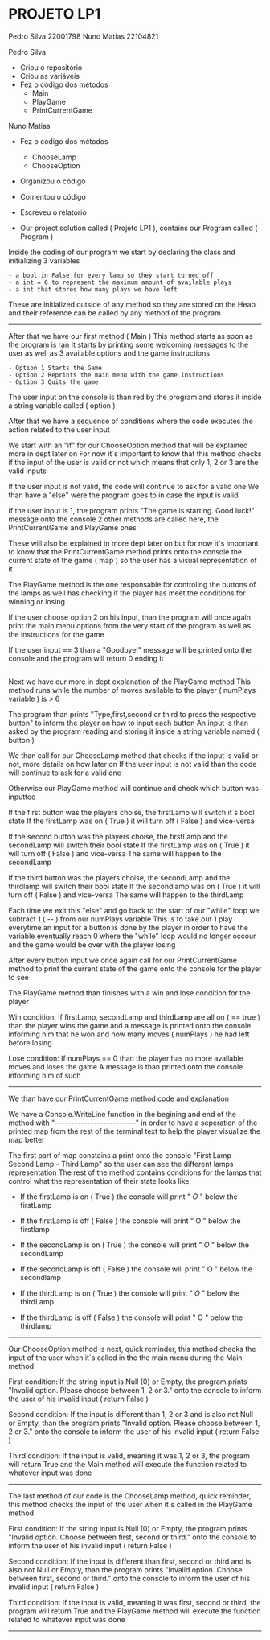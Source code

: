 # PROJETO LP1

Pedro Silva 22001798
Nuno Matias 22104821

Pedro Silva
- Criou o repositório
- Criou as variáveis 
- Fez o código dos métodos
    - Main
    - PlayGame
    - PrintCurrentGame

Nuno Matias
- Fez o código dos métodos
     - ChooseLamp
     - ChooseOption

- Organizou o código
- Comentou o código
- Escreveu o relatório


- Our project solution called ( Projeto LP1 ), contains our Program called ( Program )

Inside the coding of our program we start by declaring the class and initializing 3 variables

    - a bool in False for every lamp so they start turned off
    - a int = 6 to represent the maximum amount of available plays
    - a int that stores how many plays we have left
   
These are initialized outside of any method so they are stored on the Heap
and their reference can be called by any method of the program

-------------------------------------------------------------------------------------------------------------------------------------------------
After that we have our first method ( Main ) 
This method starts as soon as the program is ran
It starts by printing some welcoming messages to the user as well as 3 available options and the game instructions

    - Option 1 Starts the Game
    - Option 2 Reprints the main menu with the game instructions
    - Option 3 Quits the game

The user input on the console is than red by the program and stores it inside a string variable called ( option )

After that we have a sequence of conditions where the code executes the action related to the user input

We start with an "if" for our ChooseOption method that will be explained more in dept later on
For now it´s important to know that this method checks if the input of the user is valid or not
which means that only 1, 2 or 3 are the valid inputs

If the user input is not valid, the code will continue to ask for a valid one
We than have a "else" were the program goes to in case the input is valid

If the user input is 1, the program prints "The game is starting. Good luck!" message onto the console
2 other methods are called here, the PrintCurrentGame and PlayGame ones

These will also be explained in more dept later on but for now it´s important to know that the 
PrintCurrentGame method prints onto the console the current state of the game ( map ) so the user
has a visual representation of it

The PlayGame method is the one responsable for controling the buttons of the lamps as well has checking
if the player has meet the conditions for winning or losing

If the user choose option 2 on his input, than the program will once again print the main menu options
from the very start of the program as well as the instructions for the game

If the user input == 3 than a "Goodbye!" message will be printed onto the console and the program will return 0 ending it

-------------------------------------------------------------------------------------------------------------------------------------------------
Next we have our more in dept explanation of the PlayGame method
This method runs while the number of moves available to the player ( numPlays variable ) is > 6

The program than prints "Type,first,second or third to press the respective button" to inform the player
on how to input each button
An input is than asked by the program reading and storing it inside a string variable named ( button )

We than call for our ChooseLamp method that checks if the input is valid or not, more details on how later on
If the user input is not valid than the code will continue to ask for a valid one

Otherwise our PlayGame method will continue and check which button was inputted

If the first button was the players choise, the firstLamp will switch it´s bool state
If the firstLamp was on ( True ) it will turn off ( False ) and vice-versa

If the second button was the players choise, the firstLamp and the secondLamp will switch their bool state
If the firstLamp was on ( True ) it will turn off ( False ) and vice-versa
The same will happen to the secondLamp

If the third button was the players choise, the secondLamp and the thirdlamp will switch their bool state
If the secondlamp was on ( True ) it will turn off ( False ) and vice-versa
The same will happen to the thirdLamp

Each time we exit this "else" and go back to the start of our "while" loop we subtract 1 ( -- ) from our numPlays variable
This is to take out 1 play everytime an input for a button is done by the player in order to have the variable eventually reach
0 where the "while" loop would no longer occour and the game would be over with the player losing

After every button input we once again call for our PrintCurrentGame method to print the current state of the game onto the console for the player to see

The PlayGame method than finishes with a win and lose condition for the player

Win condition:
If firstLamp, secondLamp and thirdLamp are all on ( == true ) than the player wins the game and a message is printed onto the console
informing him that he won and how many moves ( numPlays ) he had left before losing

Lose condition:
If numPlays == 0 than the player has no more available moves and loses the game
A message is than printed onto the console informing him of such

-------------------------------------------------------------------------------------------------------------------------------------------------
We than have our PrintCurrentGame method code and explanation

We have a Console.WriteLine function in the begining and end of the method with "-------------------------"
in order to have a seperation of the printed map from the rest of the terminal text to help the player visualize the map better

The first part of map constains a print onto the console "First Lamp - Second Lamp - Third Lamp" so the user
can see the different lamps representation
The rest of the method contains conditions for the lamps that control what the representation of their state looks like

- If the firstLamp is on ( True ) the console will print "     *O*     " below the firstLamp
- If the firstLamp is off ( False ) the console will print "      O      " below the firstlamp

- If the secondLamp is on ( True ) the console will print "     *O*     " below the secondLamp
- If the secondLamp is off ( False ) the console will print "      O      " below the secondlamp

- If the thirdLamp is on ( True ) the console will print "     *O*     " below the thirdLamp
- If the thirdLamp is off ( False ) the console will print "      O      " below the thirdlamp

--------------------------------------------------------------------------------------------------------------------------------------------------
Our ChooseOption method is next, quick reminder, this method checks the input of the user 
when it´s called in the the main menu during the Main method

First condition:
If the string input is Null (0) or Empty, the program prints
"Invalid option. Please choose between 1, 2 or 3." onto the console to inform the user of his invalid input ( return False )

Second condition:
If the input is different than 1, 2 or 3 and is also not Null or Empty, than the program prints
"Invalid option. Please choose between 1, 2 or 3." onto the console to inform the user of his invalid input ( return False )

Third condition:
If the input is valid, meaning it was 1, 2 or 3, the program will return True and the Main method will execute the function 
related to whatever input was done

---------------------------------------------------------------------------------------------------------------------------------------------------
The last method of our code is the ChooseLamp method, quick reminder, this method checks the input of the user
when it´s called in the PlayGame method

First condition:
If the string input is Null (0) or Empty, the program prints
"Invalid option. Choose between first, second or third." onto the console to inform the user of his invalid input ( return False )

Second condition:
If the input is different than first, second or third and is also not Null or Empty, than the program prints
"Invalid option. Choose between first, second or third." onto the console to inform the user of his invalid input ( return False )

Third condition:
If the input is valid, meaning it was first, second or third, the program will return True and the PlayGame method will execute the function 
related to whatever input was done

-----------------------------------------------------------------------------------------------------------------------------------------------------
